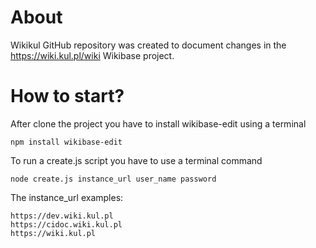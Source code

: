 # About
Wikikul GitHub repository was created to document changes in the https://wiki.kul.pl/wiki Wikibase project.

# How to start?
After clone the project you have to install wikibase-edit using a terminal

`npm install wikibase-edit`

To run a create.js script you have to use a terminal command

`node create.js instance_url user_name password`

The instance_url examples:

```
https://dev.wiki.kul.pl
https://cidoc.wiki.kul.pl
https://wiki.kul.pl
```